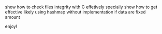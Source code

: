 
show how to check files integrity with C effetively
specially show how to get effective likely using hashmap without implementation if data are fixed amount

enjoy!

